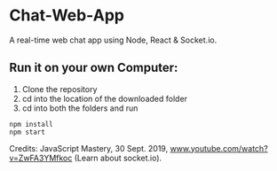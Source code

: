 # Chat-Web-App
A real-time web chat app using Node, React & Socket.io. 
## Run it on your own Computer:
1. Clone the repository
2. cd into the location of the downloaded folder
3. cd into both the folders and run 
```
npm install
npm start
```

Credits:
JavaScript Mastery, 30 Sept. 2019, www.youtube.com/watch?v=ZwFA3YMfkoc (Learn about socket.io).
